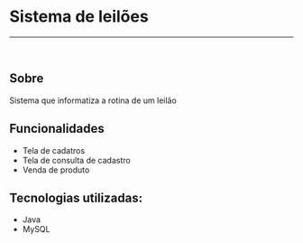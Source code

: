 # Sistema de leilões
---------------------
<br/>

## Sobre
Sistema que informatiza a rotina de um leilão

## Funcionalidades
   - Tela de cadatros
   - Tela de consulta de cadastro
   - Venda de produto
   
## Tecnologias utilizadas:
   - Java
   - MySQL

